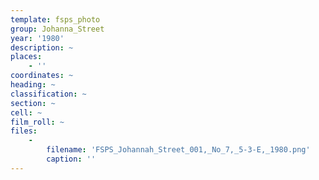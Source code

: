 ```yaml
---
template: fsps_photo
group: Johanna_Street
year: '1980'
description: ~
places:
    - ''
coordinates: ~
heading: ~
classification: ~
section: ~
cell: ~
film_roll: ~
files:
    -
        filename: 'FSPS_Johannah_Street_001,_No_7,_5-3-E,_1980.png'
        caption: ''
---
```


